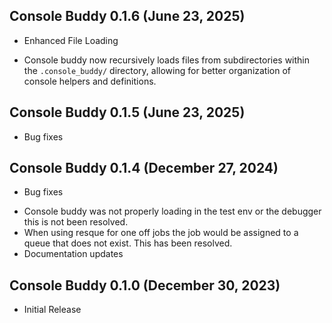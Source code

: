 ## Console Buddy 0.1.6 (June 23, 2025) ##

* Enhanced File Loading
- Console buddy now recursively loads files from subdirectories within the `.console_buddy/` directory, allowing for better organization of console helpers and definitions.

## Console Buddy 0.1.5 (June 23, 2025) ##

* Bug fixes

## Console Buddy 0.1.4 (December 27, 2024) ##

* Bug fixes
- Console buddy was not properly loading in the test env or the debugger this is not been resolved.
- When using resque for one off jobs the job would be assigned to a queue that does not exist. This has been resolved.
- Documentation updates

## Console Buddy 0.1.0 (December 30, 2023) ##

*  Initial Release